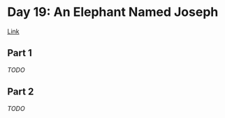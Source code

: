 # Day 19: An Elephant Named Joseph
[Link](http://adventofcode.com/2016/day/19)

## Part 1
_TODO_

## Part 2
_TODO_

